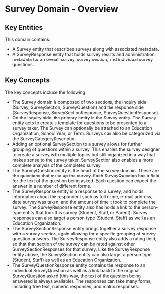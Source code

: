 # Survey Domain - Overview

## Key Entities

This domain contains:

* A Survey entity that describes surveys along with associated metadata.
* A SurveyResponse entity that holds survey results and administration
    metadata for an overall survey, survey section, and individual survey
    questions.

## Key Concepts

The key concepts include the following:

* The Survey domain is composed of two sections, the inquiry side (Survey,
    SurveySection, SurveyQuestion) and the response side (SurveyResponse,
    SurveySectionResponse, SurveyQuestionResponse).
* On the inquiry side, the primary entity is the Survey entity. The Survey
    entity acts to create a template for questions to be presented to a survey
    taker. The Survey can optionally be attached to an Education Organization,
    School Year, or Term. Surveys can also be categorized via the
    SurveyCategoryDescriptor.
* Adding an optional SurveySection to a survey allows for further grouping of
    questions within a survey. This enables the survey designer to create a
    survey with multiple topics but still organized in a way that makes sense to
    the survey taker. SurveySection also enables a more complete analysis of the
    completed survey.
* The SurveyQuestion entity is the heart of the survey domain. These are the
    questions that make up the survey. Each SurveyQuestion has a field for the
    text of the question being asked. Each question can expect the answer in a
    number of different forms.
* The SurveyResponse entity is a response to a survey, and holds information
    about the respondent such as full name, e-mail address, date survey was
    taken, and the amount of time it took to complete the survey. The
    SurveyResponse entity also has holds a link to the person-type entity that
    took this survey (Student, Staff, or Parent). Survey responses can also
    target a person type (Student, Staff) as well as an Education Organization.
* The SurveySectionResponse entity brings together a survey response with a
    survey section, again allowing for a specific grouping of survey question
    answers. The SurveyResponse entity also adds a rating field, so that that
    section of the survey can be rated against other SurveySectionResponses for
    that survey. Like the SurveyResponse entity above, the SurveySection entity
    can also target a person type (Student, Staff) as well as an Education
    Organization.
* The SurveyQuestionResponse entity contains the response to an individual
    SurveyQuestion as well as a link back to the original SurveyQuestion asked
    (this way, the text of the question being answered is always available). The
    responses can take many forms, including free text, numeric responses, and
    matrix responses.
